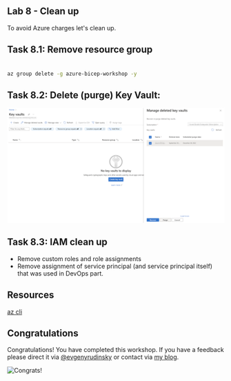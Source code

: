 ## Lab 8 - Clean up

To avoid Azure charges let's clean up. 

## Task 8.1: Remove resource group
   
```bash

az group delete -g azure-bicep-workshop -y

```

## Task 8.2: Delete (purge) Key Vault:

![Purge KV](../.attachments/8-purge-kv.png)

## Task 8.3: IAM clean up

* Remove custom roles and role assignments
* Remove assignment of service principal (and service principal itself) that was used in DevOps part.

## Resources

[az cli](https://docs.microsoft.com/en-us/cli/azure/group?view=azure-cli-lates)

## Congratulations

Congratulations! You have completed this workshop. If you have a feedback please direct it via [@evgenyrudinsky](https://twitter.com/evgenyrudinsky) or contact via [my blog](https://erudinsky.com/). 

![Congrats!](https://media.giphy.com/media/YRuFixSNWFVcXaxpmX/giphy.gif)